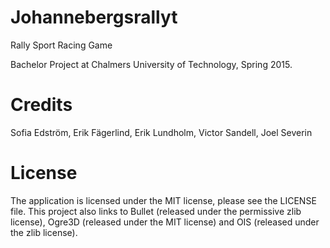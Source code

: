 # Johannebergsrallyt
Rally Sport Racing Game

Bachelor Project at Chalmers University of Technology, Spring 2015.

# Credits
Sofia Edström,
Erik Fägerlind,
Erik Lundholm,
Victor Sandell,
Joel Severin

# License
The application is licensed under the MIT license, please see the LICENSE file.
This project also links to Bullet (released under the permissive zlib license), Ogre3D (released under the MIT license) and OIS (released under the zlib license).
